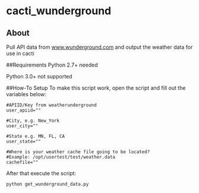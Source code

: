 # cacti_wunderground
## About
Pull API data from www.wunderground.com and output the weather data for use in cacti

##Requirements
Python 2.7+ needed

Python 3.0+ not supported

##How-To Setup
To make this script work, open the script and fill out the variables below:

```
#APIID/Key from weatherunderground
user_apiid=""

#City, e.g. New_York
user_city=""

#State e.g. MN, FL, CA
user_state=""

#Where is your weather cache file going to be located?
#Example: /opt/usertest/test/weather.data
cachefile=""
```

After that execute the script:
```
python get_wunderground_data.py
```
